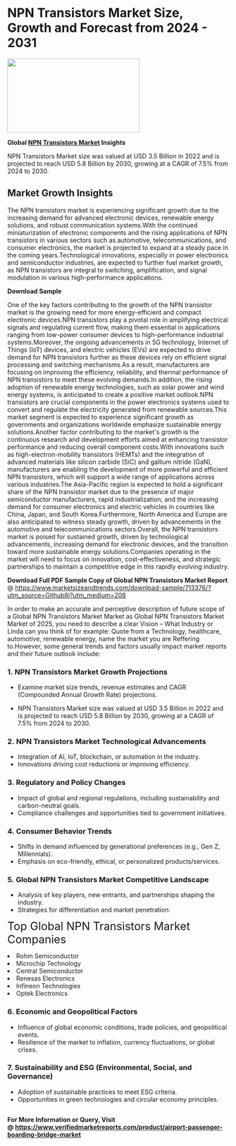 <H1>NPN Transistors Market Size, Growth and Forecast from 2024 - 2031</H1><img class="aligncenter size-medium wp-image-584254" src="https://thirdeyenews.in/wp-content/uploads/2024/09/Global-Market-Research-300x168.jpeg" alt="" width="300" height="168" /><p><strong>Global&nbsp;<a href="https://www.marketsizeandtrends.com/download-sample/713376/?utm_source=Github8j?utm_medium=208">NPN Transistors Market</a> Insights</strong></p><p>NPN Transistors Market size was valued at USD 3.5 Billion in 2022 and is projected to reach USD 5.8 Billion by 2030, growing at a CAGR of 7.5% from 2024 to 2030.</p><p><h2>Market Growth Insights</h2> <p>The NPN transistors market is experiencing significant growth due to the increasing demand for advanced electronic devices, renewable energy solutions, and robust communication systems.With the continued miniaturization of electronic components and the rising applications of NPN transistors in various sectors such as automotive, telecommunications, and consumer electronics, the market is projected to expand at a steady pace in the coming years.Technological innovations, especially in power electronics and semiconductor industries, are expected to further fuel market growth, as NPN transistors are integral to switching, amplification, and signal modulation in various high-performance applications.</p> <p><strong>Download Sample</strong></p> <p>One of the key factors contributing to the growth of the NPN transistor market is the growing need for more energy-efficient and compact electronic devices.NPN transistors play a pivotal role in amplifying electrical signals and regulating current flow, making them essential in applications ranging from low-power consumer devices to high-performance industrial systems.Moreover, the ongoing advancements in 5G technology, Internet of Things (IoT) devices, and electric vehicles (EVs) are expected to drive demand for NPN transistors further as these devices rely on efficient signal processing and switching mechanisms.As a result, manufacturers are focusing on improving the efficiency, reliability, and thermal performance of NPN transistors to meet these evolving demands.In addition, the rising adoption of renewable energy technologies, such as solar power and wind energy systems, is anticipated to create a positive market outlook.NPN transistors are crucial components in the power electronics systems used to convert and regulate the electricity generated from renewable sources.This market segment is expected to experience significant growth as governments and organizations worldwide emphasize sustainable energy solutions.Another factor contributing to the market's growth is the continuous research and development efforts aimed at enhancing transistor performance and reducing overall component costs.With innovations such as high-electron-mobility transistors (HEMTs) and the integration of advanced materials like silicon carbide (SiC) and gallium nitride (GaN), manufacturers are enabling the development of more powerful and efficient NPN transistors, which will support a wide range of applications across various industries.The Asia-Pacific region is expected to hold a significant share of the NPN transistor market due to the presence of major semiconductor manufacturers, rapid industrialization, and the increasing demand for consumer electronics and electric vehicles in countries like China, Japan, and South Korea.Furthermore, North America and Europe are also anticipated to witness steady growth, driven by advancements in the automotive and telecommunications sectors.Overall, the NPN transistors market is poised for sustained growth, driven by technological advancements, increasing demand for electronic devices, and the transition toward more sustainable energy solutions.Companies operating in the market will need to focus on innovation, cost-effectiveness, and strategic partnerships to maintain a competitive edge in this rapidly evolving industry.</p> <p><span class=""><strong>Download Full PDF Sample Copy of Global NPN Transistors Market Report</strong> @ <a href="https://www.marketsizeandtrends.com/download-sample/713376/?utm_source=Github8j?utm_medium=208" target="_blank">https://www.marketsizeandtrends.com/download-sample/713376/?utm_source=Github8j?utm_medium=208</a></span></p><p>In order to make an accurate and perceptive description of future scope of a Global&nbsp;NPN Transistors Market Market as Global&nbsp;NPN Transistors Market Market of 2025, you need to describe a clear Vision &ndash; What Industry or Linda can you think of for example: Quote from a Technology, healthcare, automotive, renewable energy, name the market you are Reffering to.However, some general trends and factors usually impact market reports and their future outlook include:</p><h3>1.&nbsp;<strong>NPN Transistors Market Growth Projections</strong></h3><ul><li>Examine market size trends, revenue estimates and CAGR (Compounded Annual Growth Rate) projections.</li><li><p>NPN Transistors Market size was valued at USD 3.5 Billion in 2022 and is projected to reach USD 5.8 Billion by 2030, growing at a CAGR of 7.5% from 2024 to 2030.</p></li></ul><h3>2.&nbsp;<strong>NPN Transistors Market Technological Advancements</strong></h3><ul><li>Integration of AI, IoT, blockchain, or automation in the industry.</li><li>Innovations driving cost reductions or improving efficiency.</li></ul><h3>3.&nbsp;<strong>Regulatory and Policy Changes</strong></h3><ul><li>Impact of global and regional regulations, including sustainability and carbon-neutral goals.</li><li>Compliance challenges and opportunities tied to government initiatives.</li></ul><h3>4.&nbsp;<strong>Consumer Behavior Trends</strong></h3><ul><li>Shifts in demand influenced by generational preferences (e.g., Gen Z, Millennials).</li><li>Emphasis on eco-friendly, ethical, or personalized products/services.</li></ul><h3>5.&nbsp;<strong>Global NPN Transistors Market Competitive Landscape</strong></h3><ul><li>Analysis of key players, new entrants, and partnerships shaping the industry.</li><li>Strategies for differentiation and market penetration.</li></ul><p data-pm-slice="1 1 []"><span style="color: inherit; font-family: inherit; font-size: 25px;">Top Global NPN Transistors Market Companies</span></p><div class="" data-test-id=""><p><li>Rohm Semiconductor</li><li> Microchip Technology</li><li> Central Semiconductor</li><li> Renesas Electronics</li><li> Infineon Technologies</li><li> Optek Electronics</li></p></div><h3>6.&nbsp;<strong>Economic and Geopolitical Factors</strong></h3><ul><li>Influence of global economic conditions, trade policies, and geopolitical events.</li><li>Resilience of the market to inflation, currency fluctuations, or global crises.</li></ul><h3>7.&nbsp;<strong>Sustainability and ESG (Environmental, Social, and Governance)</strong></h3><ul><li>Adoption of sustainable practices to meet ESG criteria.</li><li>Opportunities in green technologies and circular economy principles.</li></ul><h2><strong style="font-size: 14px;">For More Information or Query, Visit @&nbsp;</strong><a style="background-color: #ffffff; font-size: 14px;" href="https://www.marketsizeandtrends.com/report/npn-transistors-market/" target="_blank">https://www.verifiedmarketreports.com/product/airport-passenger-boarding-bridge-market</a></h2>